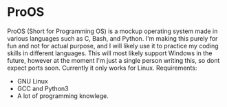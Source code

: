 # ProOS
ProOS (Short for Programming OS) is a mockup operating system made in various languages such as C, Bash, and Python. I'm making this purely for fun and not for actual purpose, and I will likely use it to practice my coding skills in different languages.
This will most likely support Windows in the future, however at the moment I'm just a single person writing this, so dont expect ports soon. Currently it only works for Linux.
Requirements:
- GNU Linux
- GCC and Python3
- A lot of programming knowlege.
